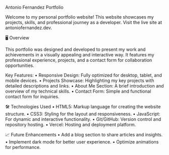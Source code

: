 Antonio Fernandez Portfolio

Welcome to my personal portfolio website! This website showcases my projects, skills, and professional journey as a developer. Visit the live site at antoniofernandez.dev.

🖥️ Overview

This portfolio was designed and developed to present my work and achievements in a visually appealing and interactive way. It features my professional experience, projects, and a contact form for collaboration opportunities.

Key Features:
	•	Responsive Design: Fully optimized for desktop, tablet, and mobile devices.
	•	Projects Showcase: Highlighting my key projects with detailed descriptions and links.
	•	About Me Section: A brief introduction and overview of my technical skills.
	•	Contact Form: Simple and functional contact form for inquiries.

🛠️ Technologies Used
	•	HTML5: Markup language for creating the website structure.
	•	CSS3: Styling for the layout and responsiveness.
	•	JavaScript: For dynamic and interactive functionality.
	•	Git/GitHub: Version control and repository hosting.
	•	Vercel: Hosting and deployment platform.

📈 Future Enhancements
	•	Add a blog section to share articles and insights.
	•	Implement dark mode for better user experience.
	•	Optimize animations for performance.


